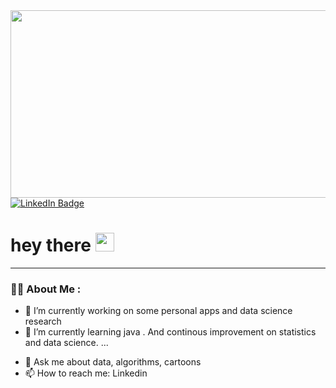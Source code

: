 <div id="header" align="center">
  <img src="https://media.giphy.com/media/qgQUggAC3Pfv687qPC/giphy.gif" width="600" height="300"/>
</div>

<div aligh="center id="badges">
  <a href="https://www.linkedin.com/in/aaron-kibambe-8b5ba71a8/">
    <img src="https://img.shields.io/badge/LinkedIn-blue?style=for-the-badge&logo=linkedin&logoColor="white" alt="LinkedIn Badge"/>
  </a>                                                       
</div>
<img src="https://komarev.com/ghpvc/?username=kibambe-0167&style=flat-square&color=blue" alt=""/>

<h1>
  hey there
  <img src="https://media.giphy.com/media/hvRJCLFzcasrR4ia7z/giphy.gif" width="30px"/>
</h1>

---

### :man_technologist: About Me :

- 🔭 I’m currently working on some personal apps and data science research
- 🌱 I’m currently learning java . And continous improvement on statistics and data science. ...
<!-- - 👯 I’m looking to collaborate on ... -->
<!-- - 🤔 I’m looking for help with ... -->
- 💬 Ask me about data, algorithms, cartoons
- 📫 How to reach me: Linkedin
<!-- - 😄 Pronouns: ... -->
<!-- - ⚡ Fun fact: ... -->
<!-- -->

